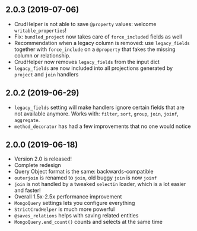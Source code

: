 ## 2.0.3 (2019-07-06)
* CrudHelper is not able to save `@property` values: welcome `writable_properties`!
* Fix: `bundled_project` now takes care of `force_include`d fields as well
* Recommendation when a legacy column is removed: use `legacy_fields` together with `force_include` 
    on a `@property` that fakes the missing column or relationship.
* CrudHelper now removes `legacy_fields` from the input dict
* `legacy_fields` are now included into all projections generated by `project` and `join` handlers

## 2.0.2 (2019-06-29)
* `legacy_fields` setting will make handlers ignore certain fields that are not available anymore.
    Works with: `filter`, `sort`, `group`, `join`, `joinf`, `aggregate`.
* `method_decorator` has had a few improvements that no one would notice

## 2.0.0 (2019-06-18)
* Version 2.0 is released!
* Complete redesign
* Query Object format is the same: backwards-compatible
* `outerjoin` is renamed to `join`, old buggy `join` is now `joinf`
* `join` is not handled by a tweaked `selectin` loader, which is a lot easier and faster!
* Overall 1.5x-2.5x performance improvement
* `MongoQuery` settings lets you configure everything
* `StrictCrudHelper` is much more powerful
* `@saves_relations` helps with saving related entities
* `MongoQuery.end_count()` counts and selects at the same time
